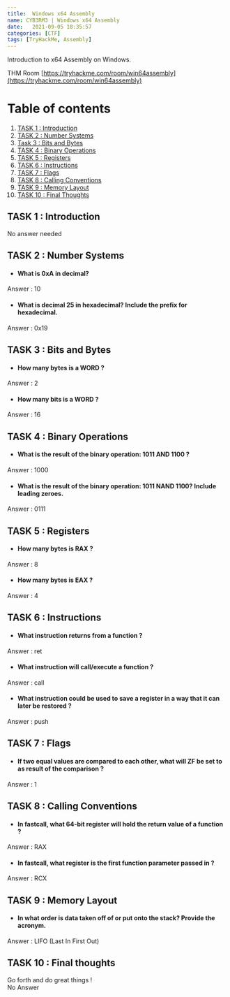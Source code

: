 ```yaml
---
title:  Windows x64 Assembly
name: CYB3RM3 | Windows x64 Assembly
date:   2021-09-05 18:35:57
categories: [CTF]
tags: [TryHackMe, Assembly]
---
```


Introduction to x64 Assembly on Windows.

THM Room [https://tryhackme.com/room/win64assembly](https://tryhackme.com/room/win64assembly)  

# Table of contents
1. [TASK 1 : Introduction](#Introduction)
2. [TASK 2 : Number Systems](#NumberSystems)
3. [Task 3 : Bits and Bytes](#BitsandBytes)
4. [TASK 4 : Binary Operations](#BinaryOperations)
5. [TASK 5 : Registers](#Registers)
6. [TASK 6 : Instructions](#Instructions)
7. [TASK 7 : Flags](#Flags)
8. [TASK 8 : Calling Conventions](#CallingConventions)
9. [TASK 9 : Memory Layout](#MemoryLayout)
10. [TASK 10 : Final Thoughts ](#FinalThoughts)

## **TASK 1 : Introduction** <a name="Introduction"></a>
No answer needed

## **TASK 2 : Number Systems** <a name="NumberSystems"></a>

* ####  What is 0xA in decimal?

Answer : 10

* #### What is decimal 25 in hexadecimal? Include the prefix for hexadecimal.
Answer : 0x19

## **TASK 3 : Bits and Bytes** <a name="BitsandBytes"></a>

* #### How many bytes is a WORD ?
Answer : 2

* #### How many bits is a WORD ?
Answer : 16

## **TASK 4 : Binary Operations** <a name="BinaryOperations"></a>

* #### What is the result of the binary operation: 1011 AND 1100 ?
Answer : 1000

* #### What is the result of the binary operation: 1011 NAND 1100? Include leading zeroes.
Answer : 0111

## **TASK 5 : Registers** <a name="Registers"></a>

* #### How many bytes is RAX ?
Answer : 8

* #### How many bytes is EAX ?
Answer : 4

## **TASK 6 : Instructions** <a name="Instructions"></a>

* #### What instruction returns from a function ?
Answer : ret

* #### What instruction will call/execute a function ?
Answer : call

* #### What instruction could be used to save a register in a way that it can later be restored ?
Answer : push

## **TASK 7 : Flags** <a name="Flags"></a>

* #### If two equal values are compared to each other, what will ZF be set to as result of the comparison ?
Answer : 1

## **TASK 8 : Calling Conventions** <a name="CallingConventions"></a>

* #### In fastcall, what 64-bit register will hold the return value of a function ?
Answer : RAX  

* #### In fastcall, what register is the first function parameter passed in ?
Answer : RCX  

## **TASK 9 : Memory Layout** <a name="MemoryLayout"></a>

* #### In what order is data taken off of or put onto the stack? Provide the acronym.  

Answer : LIFO (Last In First Out)  

## **TASK 10 : Final thoughts** <a name="Finalthoughts"></a>

Go forth and do great things !  
No Answer